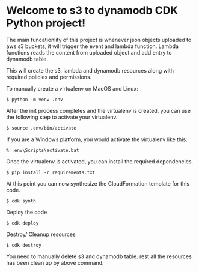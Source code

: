 
# Welcome to s3 to dynamodb CDK Python project!

The main funcationlity of this project is whenever json objects uploaded to aws s3 buckets, it will trigger the event and lambda function. Lambda functions reads the content from uploaded object and add entry to dynamodb table.

This will create the s3, lambda and dynamodb resources along with required policies and permissions.


To manually create a virtualenv on MacOS and Linux:

```
$ python -m venv .env
```

After the init process completes and the virtualenv is created, you can use the following
step to activate your virtualenv.

```
$ source .env/bin/activate
```

If you are a Windows platform, you would activate the virtualenv like this:

```
% .env\Scripts\activate.bat
```

Once the virtualenv is activated, you can install the required dependencies.

```
$ pip install -r requirements.txt
```

At this point you can now synthesize the CloudFormation template for this code.

```
$ cdk synth
```

Deploy the code

```
$ cdk deploy
```

Destroy/ Cleanup resources 

```
$ cdk destroy
```

You need to manually delete s3 and dynamodb table. rest all the resources has been clean up by above command.